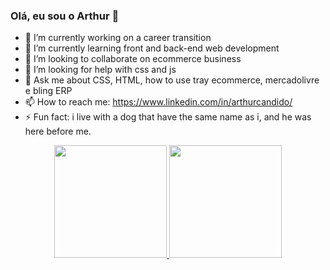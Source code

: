 ### Olá, eu sou o Arthur 👋

- 🔭 I’m currently working on a career transition
- 🌱 I’m currently learning front and back-end web development
- 👯 I’m looking to collaborate on ecommerce business 
- 🤔 I’m looking for help with css and js
- 💬 Ask me about CSS, HTML, how to use tray ecommerce, mercadolivre e bling ERP
- 📫 How to reach me: https://www.linkedin.com/in/arthurcandido/
- ⚡ Fun fact: i live with a dog that have the same name as i, and he was here before me.


<div align="center">
  <a href="https://github.com/oArthurCandido">
  <img height="180em" src="https://github-readme-stats.vercel.app/api?username=oArthurCandido&show_icons=true&theme=clean&include_all_commits=true&count_private=true"/>
  <img height="180em" src="https://github-readme-stats.vercel.app/api/top-langs/?username=oArthurCandido&layout=compact&langs_count=7&theme=clean"/>
</div>
